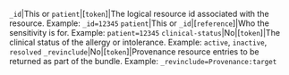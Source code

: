  `_id`|This or `patient`|[`token`]|The logical resource id associated with the resource. Example: `_id=12345`
 `patient`|This or `_id`|[`reference`]|Who the sensitivity is for. Example: `patient=12345`
 `clinical-status`|No|[`token`]|The clinical status of the allergy or intolerance. Example: `active`, `inactive`, `resolved`
 `_revinclude`|No|[`token`]|Provenance resource entries to be returned as part of the bundle. Example: `_revinclude=Provenance:target`
